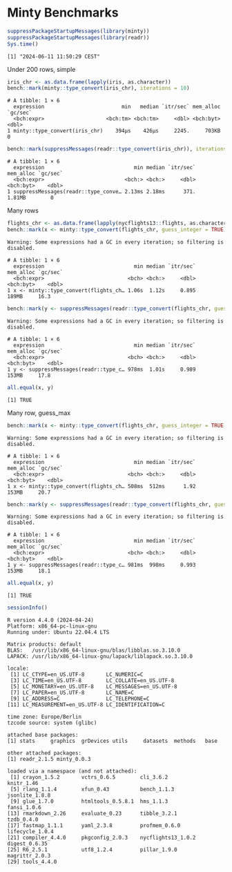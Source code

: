 # Minty Benchmarks


``` r
suppressPackageStartupMessages(library(minty))
suppressPackageStartupMessages(library(readr))
Sys.time()
```

    [1] "2024-06-11 11:50:29 CEST"

Under 200 rows, simple

``` r
iris_chr <- as.data.frame(lapply(iris, as.character))
bench::mark(minty::type_convert(iris_chr), iterations = 10)
```

    # A tibble: 1 × 6
      expression                         min   median `itr/sec` mem_alloc `gc/sec`
      <bch:expr>                    <bch:tm> <bch:tm>     <dbl> <bch:byt>    <dbl>
    1 minty::type_convert(iris_chr)    394µs    426µs     2245.     703KB        0

``` r
bench::mark(suppressMessages(readr::type_convert(iris_chr)), iterations = 10)
```

    # A tibble: 1 × 6
      expression                             min median `itr/sec` mem_alloc `gc/sec`
      <bch:expr>                          <bch:> <bch:>     <dbl> <bch:byt>    <dbl>
    1 suppressMessages(readr::type_conve… 2.13ms 2.18ms      371.    1.81MB        0

Many rows

``` r
flights_chr <- as.data.frame(lapply(nycflights13::flights, as.character))
bench::mark(x <- minty::type_convert(flights_chr, guess_integer = TRUE), iterations = 5)
```

    Warning: Some expressions had a GC in every iteration; so filtering is
    disabled.

    # A tibble: 1 × 6
      expression                             min median `itr/sec` mem_alloc `gc/sec`
      <bch:expr>                           <bch> <bch:>     <dbl> <bch:byt>    <dbl>
    1 x <- minty::type_convert(flights_ch… 1.06s  1.12s     0.895     189MB     16.3

``` r
bench::mark(y <- suppressMessages(readr::type_convert(flights_chr, guess_integer = TRUE)), iterations = 5)
```

    Warning: Some expressions had a GC in every iteration; so filtering is
    disabled.

    # A tibble: 1 × 6
      expression                             min median `itr/sec` mem_alloc `gc/sec`
      <bch:expr>                           <bch> <bch:>     <dbl> <bch:byt>    <dbl>
    1 y <- suppressMessages(readr::type_c… 978ms  1.01s     0.989     153MB     17.8

``` r
all.equal(x, y)
```

    [1] TRUE

Many row, guess_max

``` r
bench::mark(x <- minty::type_convert(flights_chr, guess_integer = TRUE, guess_max = 500), iterations = 5)
```

    Warning: Some expressions had a GC in every iteration; so filtering is
    disabled.

    # A tibble: 1 × 6
      expression                             min median `itr/sec` mem_alloc `gc/sec`
      <bch:expr>                           <bch> <bch:>     <dbl> <bch:byt>    <dbl>
    1 x <- minty::type_convert(flights_ch… 508ms  512ms      1.92     153MB     20.7

``` r
bench::mark(y <- suppressMessages(readr::type_convert(flights_chr, guess_integer = TRUE)), iterations = 5)
```

    Warning: Some expressions had a GC in every iteration; so filtering is
    disabled.

    # A tibble: 1 × 6
      expression                             min median `itr/sec` mem_alloc `gc/sec`
      <bch:expr>                           <bch> <bch:>     <dbl> <bch:byt>    <dbl>
    1 y <- suppressMessages(readr::type_c… 981ms  998ms     0.993     153MB     18.1

``` r
all.equal(x, y)
```

    [1] TRUE

``` r
sessionInfo()
```

    R version 4.4.0 (2024-04-24)
    Platform: x86_64-pc-linux-gnu
    Running under: Ubuntu 22.04.4 LTS

    Matrix products: default
    BLAS:   /usr/lib/x86_64-linux-gnu/blas/libblas.so.3.10.0 
    LAPACK: /usr/lib/x86_64-linux-gnu/lapack/liblapack.so.3.10.0

    locale:
     [1] LC_CTYPE=en_US.UTF-8       LC_NUMERIC=C              
     [3] LC_TIME=en_US.UTF-8        LC_COLLATE=en_US.UTF-8    
     [5] LC_MONETARY=en_US.UTF-8    LC_MESSAGES=en_US.UTF-8   
     [7] LC_PAPER=en_US.UTF-8       LC_NAME=C                 
     [9] LC_ADDRESS=C               LC_TELEPHONE=C            
    [11] LC_MEASUREMENT=en_US.UTF-8 LC_IDENTIFICATION=C       

    time zone: Europe/Berlin
    tzcode source: system (glibc)

    attached base packages:
    [1] stats     graphics  grDevices utils     datasets  methods   base     

    other attached packages:
    [1] readr_2.1.5 minty_0.0.3

    loaded via a namespace (and not attached):
     [1] crayon_1.5.2       vctrs_0.6.5        cli_3.6.2          knitr_1.46        
     [5] rlang_1.1.4        xfun_0.43          bench_1.1.3        jsonlite_1.8.8    
     [9] glue_1.7.0         htmltools_0.5.8.1  hms_1.1.3          fansi_1.0.6       
    [13] rmarkdown_2.26     evaluate_0.23      tibble_3.2.1       tzdb_0.4.0        
    [17] fastmap_1.1.1      yaml_2.3.8         profmem_0.6.0      lifecycle_1.0.4   
    [21] compiler_4.4.0     pkgconfig_2.0.3    nycflights13_1.0.2 digest_0.6.35     
    [25] R6_2.5.1           utf8_1.2.4         pillar_1.9.0       magrittr_2.0.3    
    [29] tools_4.4.0       
